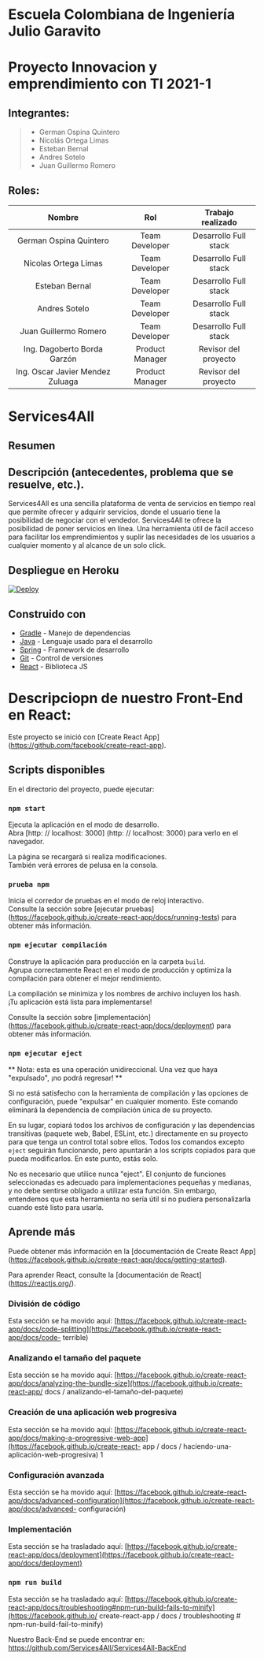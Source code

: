 # Escuela Colombiana de Ingeniería Julio Garavito
# Proyecto Innovacion y emprendimiento con TI 2021-1
## Integrantes: 
>- German Ospina Quintero
>- Nicolás Ortega Limas
>- Esteban Bernal
>- Andres Sotelo
>- Juan Guillermo Romero  

## Roles:
|     Nombre    |     Rol         | Trabajo realizado
|:--------------:|:-------------: |:-------------: |
|German Ospina Quintero |Team Developer    |  Desarrollo Full stack  |
|Nicolas Ortega Limas |Team Developer   | Desarrollo Full stack |
|Esteban Bernal |Team Developer   | Desarrollo Full stack |
|Andres Sotelo |Team Developer   | Desarrollo Full stack |
|Juan Guillermo Romero |Team Developer   | Desarrollo Full stack |
|Ing. Dagoberto Borda Garzón |Product Manager   | Revisor del proyecto  |
|Ing. Oscar Javier Mendez Zuluaga |Product Manager   | Revisor del proyecto  |
# Services4All
## Resumen
## Descripción (antecedentes, problema que se resuelve, etc.). 
Services4All es una sencilla plataforma de venta de servicios en tiempo real que permite ofrecer y adquirir servicios, donde el usuario tiene la posibilidad de negociar con el vendedor. Services4All te ofrece la posibilidad de poner servicios en línea. Una herramienta útil de fácil acceso para facilitar los emprendimientos y suplir las necesidades de los usuarios a cualquier momento y al alcance de un solo click.

## Despliegue en Heroku
[![Deploy](https://www.herokucdn.com/deploy/button.svg)](https://services4all.herokuapp.com/)

## Construido con

+ [Gradle](https://gradle.org/) - Manejo de dependencias
+ [Java](https://www.java.com/es/) - Lenguaje usado para el desarrollo
+ [Spring](https://spring.io/) - Framework de desarrollo
+ [Git](https://git-scm.com/) - Control de versiones
+ [React](https://es.reactjs.org/) - Biblioteca JS


# Descripciopn de nuestro Front-End en React:

Este proyecto se inició con [Create React App] (https://github.com/facebook/create-react-app).

## Scripts disponibles

En el directorio del proyecto, puede ejecutar:

### `npm start`

Ejecuta la aplicación en el modo de desarrollo. \
Abra [http: // localhost: 3000] (http: // localhost: 3000) para verlo en el navegador.

La página se recargará si realiza modificaciones. \
También verá errores de pelusa en la consola.

### `prueba npm`

Inicia el corredor de pruebas en el modo de reloj interactivo. \
Consulte la sección sobre [ejecutar pruebas] (https://facebook.github.io/create-react-app/docs/running-tests) para obtener más información.

### `npm ejecutar compilación`

Construye la aplicación para producción en la carpeta `build`. \
Agrupa correctamente React en el modo de producción y optimiza la compilación para obtener el mejor rendimiento.

La compilación se minimiza y los nombres de archivo incluyen los hash. \
¡Tu aplicación está lista para implementarse!

Consulte la sección sobre [implementación] (https://facebook.github.io/create-react-app/docs/deployment) para obtener más información.

### `npm ejecutar eject`

** Nota: esta es una operación unidireccional. Una vez que haya "expulsado", ¡no podrá regresar! **

Si no está satisfecho con la herramienta de compilación y las opciones de configuración, puede "expulsar" en cualquier momento. Este comando eliminará la dependencia de compilación única de su proyecto.

En su lugar, copiará todos los archivos de configuración y las dependencias transitivas (paquete web, Babel, ESLint, etc.) directamente en su proyecto para que tenga un control total sobre ellos. Todos los comandos excepto `eject` seguirán funcionando, pero apuntarán a los scripts copiados para que pueda modificarlos. En este punto, estás solo.

No es necesario que utilice nunca "eject". El conjunto de funciones seleccionadas es adecuado para implementaciones pequeñas y medianas, y no debe sentirse obligado a utilizar esta función. Sin embargo, entendemos que esta herramienta no sería útil si no pudiera personalizarla cuando esté listo para usarla.

## Aprende más

Puede obtener más información en la [documentación de Create React App] (https://facebook.github.io/create-react-app/docs/getting-started).

Para aprender React, consulte la [documentación de React] (https://reactjs.org/).

### División de código

Esta sección se ha movido aquí: [https://facebook.github.io/create-react-app/docs/code-splitting](https://facebook.github.io/create-react-app/docs/code- terrible)

### Analizando el tamaño del paquete

Esta sección se ha movido aquí: [https://facebook.github.io/create-react-app/docs/analyzing-the-bundle-size](https://facebook.github.io/create-react-app/ docs / analizando-el-tamaño-del-paquete)

### Creación de una aplicación web progresiva

Esta sección se ha movido aquí: [https://facebook.github.io/create-react-app/docs/making-a-progressive-web-app](https://facebook.github.io/create-react- app / docs / haciendo-una-aplicación-web-progresiva)
1

### Configuración avanzada

Esta sección se ha movido aquí: [https://facebook.github.io/create-react-app/docs/advanced-configuration](https://facebook.github.io/create-react-app/docs/advanced- configuración)

### Implementación

Esta sección se ha trasladado aquí: [https://facebook.github.io/create-react-app/docs/deployment](https://facebook.github.io/create-react-app/docs/deployment)

### `npm run build`

Esta sección se ha trasladado aquí: [https://facebook.github.io/create-react-app/docs/troubleshooting#npm-run-build-fails-to-minify](https://facebook.github.io/ create-react-app / docs / troubleshooting # npm-run-build-fail-to-minify)

Nuestro Back-End se puede encontrar en:
https://github.com/Services4All/Services4All-BackEnd
